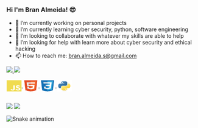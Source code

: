 ### Hi I'm Bran Almeida! 😎

- 🔭 I’m currently working on personal projects
- 🌱 I’m currently learning cyber security, python, software engineering
- 👯 I’m looking to collaborate with whatever my skills are able to help
- 🤔 I’m looking for help with learn more about cyber security and ethical hacking
- 📫 How to reach me: bran.almeida.s@gmail.com

<div>
  <a href="https://github.com/bran-almeida">
  <img height="180em" src="https://github-readme-stats.vercel.app/api?username=bran-almeida&show_icons=true&theme=highcontrast&include_all_commits=true&count_private=true"/>
  <img height="180em" src="https://github-readme-stats.vercel.app/api/top-langs/?username=bran-almeida&layout=compact&langs_count=7&theme=highcontrast"/>
</div>
<div style="display: inline_block"><br>
  <img align="center" alt="Rafa-Js" height="30" width="40" src="https://raw.githubusercontent.com/devicons/devicon/master/icons/javascript/javascript-plain.svg">
  <img align="center" alt="Rafa-HTML" height="30" width="40" src="https://raw.githubusercontent.com/devicons/devicon/master/icons/html5/html5-original.svg">
  <img align="center" alt="Rafa-CSS" height="30" width="40" src="https://raw.githubusercontent.com/devicons/devicon/master/icons/css3/css3-original.svg">
  <img align="center" alt="Rafa-Python" height="30" width="40" src="https://raw.githubusercontent.com/devicons/devicon/master/icons/python/python-original.svg">
</div>
  
  ##  

<div>
<a href="https://www.linkedin.com/in/bran-almeida" target="_blank"><img src="https://img.shields.io/badge/-LinkedIn-%230077B5?style=for-the-badge&logo=linkedin&logoColor=white" target="_blank"></a>
<img src="https://img.shields.io/badge/Twitter-1DA1F2?style=for-the-badge&logo=twitter&logoColor=white" target="_blank">
  
  ![Snake animation](https://github.com/bran-almeida/bran-almeida/blob/output/github-contribution-grid-snake.svg)

</div>

